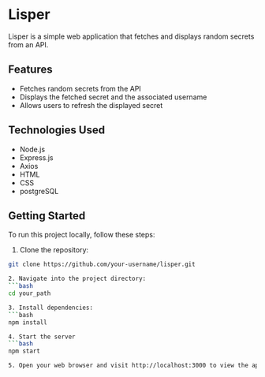 # Lisper

Lisper is a simple web application that fetches and displays random secrets from an API.

## Features

- Fetches random secrets from the API
- Displays the fetched secret and the associated username
- Allows users to refresh the displayed secret

## Technologies Used

- Node.js
- Express.js
- Axios
- HTML
- CSS
- postgreSQL

## Getting Started

To run this project locally, follow these steps:

1. Clone the repository:

```bash
git clone https://github.com/your-username/lisper.git

2. Navigate into the project directory:
```bash
cd your_path

3. Install dependencies:
```bash
npm install

4. Start the server
```bash
npm start

5. Open your web browser and visit http://localhost:3000 to view the application.



